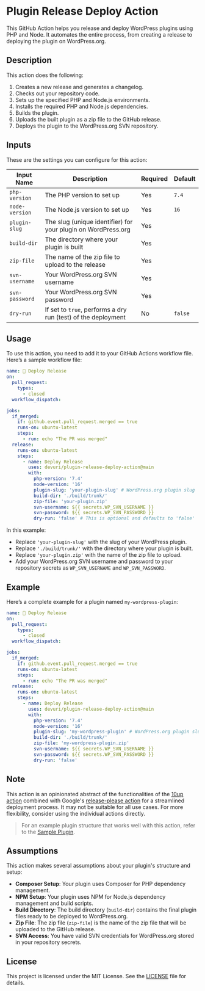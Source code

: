 # Plugin Release Deploy Action

This GitHub Action helps you release and deploy WordPress plugins using PHP and Node. It automates the entire process, from creating a release to deploying the plugin on WordPress.org.

## Description

This action does the following:
1. Creates a new release and generates a changelog.
2. Checks out your repository code.
3. Sets up the specified PHP and Node.js environments.
4. Installs the required PHP and Node.js dependencies.
5. Builds the plugin.
6. Uploads the built plugin as a zip file to the GitHub release.
7. Deploys the plugin to the WordPress.org SVN repository.

## Inputs

These are the settings you can configure for this action:

| Input Name     | Description                                                   | Required | Default |
|----------------|---------------------------------------------------------------|----------|---------|
| `php-version`  | The PHP version to set up                                     | Yes      | `7.4`   |
| `node-version` | The Node.js version to set up                                 | Yes      | `16`    |
| `plugin-slug`  | The slug (unique identifier) for your plugin on WordPress.org | Yes      |         |
| `build-dir`    | The directory where your plugin is built                      | Yes      |         |
| `zip-file`     | The name of the zip file to upload to the release             | Yes      |         |
| `svn-username` | Your WordPress.org SVN username                               | Yes      |         |
| `svn-password` | Your WordPress.org SVN password                               | Yes      |         |
| `dry-run`      | If set to `true`, performs a dry run (test) of the deployment | No       | `false` |

## Usage

To use this action, you need to add it to your GitHub Actions workflow file. Here’s a sample workflow file:

```yaml
name: 🚀 Deploy Release
on:
  pull_request:
    types:
      - closed
  workflow_dispatch:

jobs:
  if_merged:
    if: github.event.pull_request.merged == true
    runs-on: ubuntu-latest
    steps:
      - run: echo "The PR was merged"
  release:
    runs-on: ubuntu-latest
    steps:
      - name: Deploy Release
        uses: devuri/plugin-release-deploy-action@main
        with:
          php-version: '7.4'
          node-version: '16'
          plugin-slug: 'your-plugin-slug' # WordPress.org plugin slug
          build-dir: './build/trunk/'
          zip-file: 'your-plugin.zip'
          svn-username: ${{ secrets.WP_SVN_USERNAME }}
          svn-password: ${{ secrets.WP_SVN_PASSWORD }}
          dry-run: 'false' # This is optional and defaults to 'false'
```

In this example:
- Replace `'your-plugin-slug'` with the slug of your WordPress plugin.
- Replace `'./build/trunk/'` with the directory where your plugin is built.
- Replace `'your-plugin.zip'` with the name of the zip file to upload.
- Add your WordPress.org SVN username and password to your repository secrets as `WP_SVN_USERNAME` and `WP_SVN_PASSWORD`.

## Example

Here’s a complete example for a plugin named `my-wordpress-plugin`:

```yaml
name: 🚀 Deploy Release
on:
  pull_request:
    types:
      - closed
  workflow_dispatch:

jobs:
  if_merged:
    if: github.event.pull_request.merged == true
    runs-on: ubuntu-latest
    steps:
      - run: echo "The PR was merged"
  release:
    runs-on: ubuntu-latest
    steps:
      - name: Deploy Release
        uses: devuri/plugin-release-deploy-action@main
        with:
          php-version: '7.4'
          node-version: '16'
          plugin-slug: 'my-wordpress-plugin' # WordPress.org plugin slug
          build-dir: './build/trunk/'
          zip-file: 'my-wordpress-plugin.zip'
          svn-username: ${{ secrets.WP_SVN_USERNAME }}
          svn-password: ${{ secrets.WP_SVN_PASSWORD }}
          dry-run: 'false'
```

## Note

This action is an opinionated abstract of the functionalities of the [10up action](https://github.com/10up/action-wordpress-plugin-deploy) combined with Google's [release-please action](https://github.com/google-github-actions/release-please-action) for a streamlined deployment process. It may not be suitable for all use cases. For more flexibility, consider using the individual actions directly.
> For an example plugin structure that works well with this action, refer to the [Sample Plugin](https://github.com/devuri/shortcode-options).

## Assumptions

This action makes several assumptions about your plugin's structure and setup:
- **Composer Setup**: Your plugin uses Composer for PHP dependency management.
- **NPM Setup**: Your plugin uses NPM for Node.js dependency management and build scripts.
- **Build Directory**: The build directory (`build-dir`) contains the final plugin files ready to be deployed to WordPress.org.
- **Zip File**: The zip file (`zip-file`) is the name of the zip file that will be uploaded to the GitHub release.
- **SVN Access**: You have valid SVN credentials for WordPress.org stored in your repository secrets.

## License

This project is licensed under the MIT License. See the [LICENSE](LICENSE) file for details.
